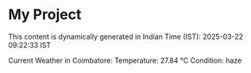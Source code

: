 # My Project

This content is dynamically generated in Indian Time (IST): 2025-03-22 09:22:33 IST


Current Weather in Coimbatore:
Temperature: 27.84 °C
Condition: haze
